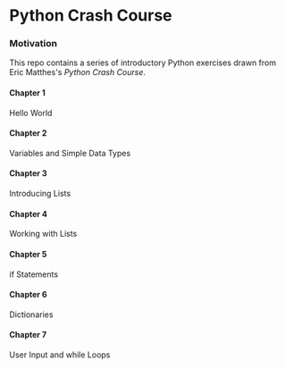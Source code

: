 # Python Crash Course

### Motivation
This repo contains a series of introductory Python exercises drawn from Eric Matthes's *Python Crash Course*.

#### Chapter 1
Hello World

#### Chapter 2
Variables and Simple Data Types

#### Chapter 3
Introducing Lists

#### Chapter 4
Working with Lists

#### Chapter 5
if Statements

#### Chapter 6
Dictionaries

#### Chapter 7
User Input and while Loops